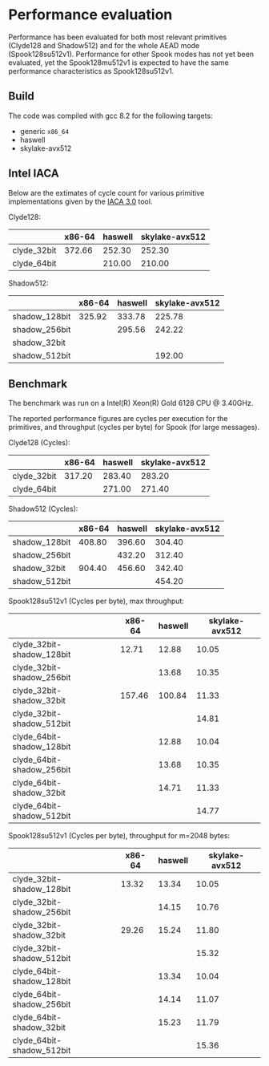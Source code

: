 # Performance evaluation

Performance has been evaluated for both most relevant primitives (Clyde128 and Shadow512) and for the whole AEAD mode (Spook128su512v1).
Performance for other Spook modes has not yet been evaluated, yet the Spook128mu512v1 is expected to have the same performance characteristics as Spook128su512v1.

## Build

The code was compiled with gcc 8.2 for the following targets:
* generic `x86_64`
* haswell
* skylake-avx512

## Intel IACA

Below are the extimates of cycle count for various primitive implementations given by the [IACA 3.0](https://software.intel.com/en-us/articles/intel-architecture-code-analyzer) tool.

Clyde128:

 | |x86-64|haswell|skylake-avx512|
|-|-|-|-|
|clyde_32bit|372.66|252.30|252.30|
|clyde_64bit| |210.00|210.00| 


Shadow512:

 | |x86-64|haswell|skylake-avx512|
|-|-|-|-|
|shadow_128bit|325.92|333.78|225.78|
|shadow_256bit| |295.56|242.22|
|shadow_32bit| | | |
|shadow_512bit| | |192.00| 

## Benchmark

The benchmark was run on a Intel(R) Xeon(R) Gold 6128 CPU @ 3.40GHz.

The reported performance figures are cycles per execution for the primitives, and throughput (cycles per byte) for Spook (for large messages).


Clyde128 (Cycles):

 | |x86-64|haswell|skylake-avx512|
|-|-|-|-|
|clyde_32bit|317.20|283.40|283.20|
|clyde_64bit| |271.00|271.40| 


Shadow512 (Cycles):

 | |x86-64|haswell|skylake-avx512|
|-|-|-|-|
|shadow_128bit|408.80|396.60|304.40|
|shadow_256bit| |432.20|312.40|
|shadow_32bit|904.40|456.60|342.40|
|shadow_512bit| | |454.20| 

Spook128su512v1 (Cycles per byte), max throughput:

 | |x86-64|haswell|skylake-avx512|
|-|-|-|-|
|clyde_32bit-shadow_128bit|12.71|12.88|10.05|
|clyde_32bit-shadow_256bit| |13.68|10.35|
|clyde_32bit-shadow_32bit|157.46|100.84|11.33|
|clyde_32bit-shadow_512bit| | |14.81|
|clyde_64bit-shadow_128bit| |12.88|10.04|
|clyde_64bit-shadow_256bit| |13.68|10.35|
|clyde_64bit-shadow_32bit| |14.71|11.33|
|clyde_64bit-shadow_512bit| | |14.77| 

Spook128su512v1 (Cycles per byte), throughput for m=2048 bytes:

 | |x86-64|haswell|skylake-avx512|
|-|-|-|-|
|clyde_32bit-shadow_128bit|13.32|13.34|10.05|
|clyde_32bit-shadow_256bit| |14.15|10.76|
|clyde_32bit-shadow_32bit|29.26|15.24|11.80|
|clyde_32bit-shadow_512bit| | |15.32|
|clyde_64bit-shadow_128bit| |13.34|10.04|
|clyde_64bit-shadow_256bit| |14.14|11.07|
|clyde_64bit-shadow_32bit| |15.23|11.79|
|clyde_64bit-shadow_512bit| | |15.36|


